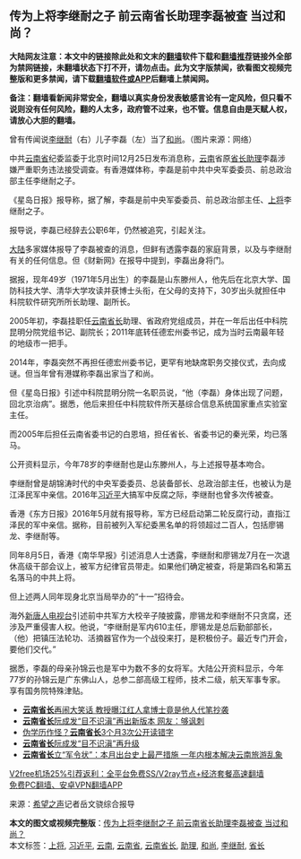  <h2>传为上将李继耐之子 前云南省长助理李磊被查 当过和尚？</h2> <p class="notice"><b>大陆网友注意：本文中的链接除此处和文末的<a href="https://github.com/bannedbook/fanqiang" >翻墙</a>软件下载和<a href="https://github.com/killgcd/justmysocks/blob/master/README.md">翻墙推荐</a>链接外全部为禁网链接，未翻墙状态下打不开，请勿点击。此为文字版禁闻，欲看图文视频完整版和更多禁闻，请下载<a href="https://github.com/bannedbook/fanqiang">翻墙软件或APP</a>后翻墙上禁闻网。</p><p>备注：翻墙看新闻非常安全，翻墙以真实身份发表敏感言论有一定风险，但只看不说则没有任何风险，翻的人太多，政府管不过来，也不管。信息自由是天赋人权，请放心大胆的翻墙。</b></p>  <div class="entry"> <p id="conimg">曾有传闻说<a href="https://www.bannedbook.org/bnews/tag/%e6%9d%8e%e7%bb%a7%e8%80%90/" class="st_tag internal_tag" rel="tag" title="标签 李继耐 下的日志">李继耐</a>（右）儿子李磊（左）当了<a href="https://www.bannedbook.org/bnews/tag/%E5%92%8C%E5%B0%9A/" class="st_tag internal_tag" rel="tag" title="标签 和尚 下的日志">和尚</a>。（图片来源：网络）</p> <p>中共<a href="https://www.bannedbook.org/bnews/tag/%E4%BA%91%E5%8D%97%E7%9C%81/" class="st_tag internal_tag" rel="tag" title="标签 云南省 下的日志">云南省</a>纪委监委于北京时间12月25日发布消息称，<a href="https://www.bannedbook.org/bnews/tag/%e4%ba%91%e5%8d%97/" class="st_tag internal_tag" rel="tag" title="标签 云南 下的日志">云南</a>省原<a href="https://www.bannedbook.org/bnews/tag/%E7%9C%81%E9%95%BF/" class="st_tag internal_tag" rel="tag" title="标签 省长 下的日志">省长</a><a href="https://www.bannedbook.org/bnews/tag/%E5%8A%A9%E7%90%86/" class="st_tag internal_tag" rel="tag" title="标签 助理 下的日志">助理</a>李磊涉嫌严重职务违法接受调查。有香港媒体称，李磊是前中共中央军委委员、前总政治部主任李继耐之子。</p> <p>《星岛日报》报导称，据了解，李磊是前中央军委委员、前总政治部主任、<a href="https://www.bannedbook.org/bnews/tag/%e4%b8%8a%e5%b0%86/" class="st_tag internal_tag" rel="tag" title="标签 上将 下的日志">上将</a>李继耐之子。</p> <p>报导说，李磊已经辞去公职6年，仍然被追究，引起关注。</p> <p><span class='wp_keywordlink_affiliate'><a href="https://www.bannedbook.org/" title="大陆" target="_blank">大陆</a></span>多家媒体报导了李磊被查的消息，但鲜有透露李磊的家庭背景，以及与李继耐有关的任何信息。但《财新网》在报导中提到，李磊出身将门。</p> <p>据报，现年49岁（1971年5月出生）的李磊是山东滕州人，他先后在北京大学、国防科技大学、清华大学攻读并获博士头衔，在父母的支持下，30岁出头就担任中科院软件研究所所长助理、副所长。</p>  <p>2005年初，李磊挂职任<a href="https://www.bannedbook.org/bnews/tag/%e4%ba%91%e5%8d%97%e7%9c%81%e9%95%bf/" class="st_tag internal_tag" rel="tag" title="标签 云南省长 下的日志">云南省长</a>助理、省政府党组成员，并在一年后出任中科院昆明分院党组书记、副院长；2011年底转任德宏州委书记，成为当时云南最年轻的地级市一把手。</p> <p>2014年，李磊突然不再担任德宏州委书记，更罕有地缺席职务交接仪式，去向成谜。但当年曾有港媒称李磊出家当了和尚。</p> <p>但《星岛日报》引述中科院昆明分院一名职员说，“他（李磊）身体出现了问题，回北京治病”。据悉，他后来担任中科院软件所天基综合信息系统国家重点实验室主任。</p> <p>而2005年后担任云南省委书记的白恩培，担任省长、省委书记的秦光荣，均已落马。</p> <p>公开资料显示，今年78岁的李继耐也是山东滕州人，与上述报导基本吻合。</p> <p>李继耐曾是胡锦涛时代的中央军委委员、总装备部长、总政治部主任，也被认为是江泽民军中亲信。2016年<a href="https://www.bannedbook.org/bnews/tag/%e4%b9%a0%e8%bf%91%e5%b9%b3/" class="st_tag internal_tag" rel="tag" title="标签 习近平 下的日志">习近平</a>大搞军中反腐之际，李继耐也曾多次传被查。</p>  <p>香港《东方日报》2016年5月就有报导称，军方已经启动第二轮反腐行动，直指江泽民的军中亲信。据称，目前被列入军纪委黑名单的将领超过二百人，包括廖锡龙、李继耐等。</p> <p>同年8月5日，香港《南华早报》引述消息人士透露，李继耐和廖锡龙7月在一次退休高级干部会议上，被军方纪律官员带走。如果他们确定被查，将是第四名和第五名落马的中共上将。</p> <p>但上述两人同年现身北京当局举办的“十一”招待会。</p> <p>海外<span class='wp_keywordlink_affiliate'><a href="https://www.ntdtv.com/" title="新唐人电视台" target="_blank">新唐人电视台</a></span>引述前中共军方大校辛子陵披露，廖锡龙和李继耐不只贪腐，还涉及严重侵害人权。他说，“李继耐是军内610主任，廖锡龙是总后勤部部长，（他）把镇压法轮功、活摘器官作为一个战役来打，是积极份子。最近专门开会，要他们交代。”</p> <p>据悉，李磊的母亲孙锦云也是军中为数不多的女将军。大陆公开资料显示，今年77岁的孙锦云是广东佛山人，总参二部高级工程师，技术二级，航天军事专家。享有国务院特殊津贴。</p> <ul class='op-related-articles' title='相关阅读'> <li><a href='https://www.bannedbook.org/bnews/cbnews/20170328/737171.html' target='_blank'><b>云南省长</b>再闹大笑话 教授曝江红人拿博士竟是他人代笔抄袭</a></li> <li><a href='https://www.bannedbook.org/bnews/topimagenews/20170328/737153.html' target='_blank'><b>云南省长</b>阮成发“目不识滇”再出新版本 网友：够讽刺</a></li> <li><a href='https://www.bannedbook.org/bnews/cbnews/20170328/737151.html' target='_blank'>伪学历作怪？<b>云南省长</b>3个月3次公开读错字</a></li> <li><a href='https://www.bannedbook.org/bnews/cnnews/20170328/737090.html' target='_blank'><b>云南省长</b>阮成发“目不识滇”再升级</a></li> <li><a href='https://www.bannedbook.org/bnews/headline/20170308/724626.html' target='_blank'><b>云南省长</b>立“军令状”：本月出台史上最严措施  一年内根本解决云南旅游乱象</a></li> </ul> <p class="texttj"> <a href="https://github.com/bannedbook/fanqiang/wiki/V2ray%E6%9C%BA%E5%9C%BA" target="_blank">V2free机场25%引荐返利：全平台免费SS/V2ray节点+经济套餐高速翻墙</a><br/> <a href="https://github.com/bannedbook/fanqiang/wiki/%E7%A6%81%E9%97%BB%E7%BD%91%E5%AE%89%E5%8D%93%E7%BF%BB%E5%A2%99%E6%96%B0%E9%97%BBAPP" target="_blank">免费PC翻墙、安卓VPN翻墙APP</a></p><p> 来源：<span class='wp_keywordlink_affiliate'><a href="https://www.soundofhope.org" title="希望之声" target="_blank">希望之声</a></span>记者岳文骁综合报导 </p> <a name='sharetosocial'></a>       <div><b>本文的图文或视频完整版</b>：<a href='https://www.bannedbook.org/bnews/cbnews/20201226/1455112.html'>传为上将李继耐之子 前云南省长助理李磊被查 当过和尚？</a></div>  </div><!--END ENTRY--> <div class="postfooter"> <div>本文标签：<a href="https://www.bannedbook.org/bnews/tag/%e4%b8%8a%e5%b0%86/" rel="tag">上将</a>, <a href="https://www.bannedbook.org/bnews/tag/%e4%b9%a0%e8%bf%91%e5%b9%b3/" rel="tag">习近平</a>, <a href="https://www.bannedbook.org/bnews/tag/%e4%ba%91%e5%8d%97/" rel="tag">云南</a>, <a href="https://www.bannedbook.org/bnews/tag/%E4%BA%91%E5%8D%97%E7%9C%81/" rel="tag">云南省</a>, <a href="https://www.bannedbook.org/bnews/tag/%e4%ba%91%e5%8d%97%e7%9c%81%e9%95%bf/" rel="tag">云南省长</a>, <a href="https://www.bannedbook.org/bnews/tag/%E5%8A%A9%E7%90%86/" rel="tag">助理</a>, <a href="https://www.bannedbook.org/bnews/tag/%E5%92%8C%E5%B0%9A/" rel="tag">和尚</a>, <a href="https://www.bannedbook.org/bnews/tag/%e6%9d%8e%e7%bb%a7%e8%80%90/" rel="tag">李继耐</a>, <a href="https://www.bannedbook.org/bnews/tag/%E7%9C%81%E9%95%BF/" rel="tag">省长</a></div>  </div><!--END POSTFOOTER--> 